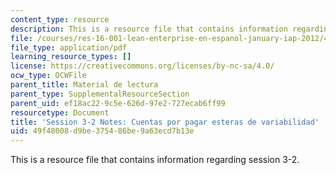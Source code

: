 ```yaml
---
content_type: resource
description: This is a resource file that contains information regarding session 3-2.
file: /courses/res-16-001-lean-enterprise-en-espanol-january-iap-2012/49f48008d9be375486be9a63ecd7b13e_MITRES_16_001IAP12_3-2_Ap.pdf
file_type: application/pdf
learning_resource_types: []
license: https://creativecommons.org/licenses/by-nc-sa/4.0/
ocw_type: OCWFile
parent_title: Material de lectura
parent_type: SupplementalResourceSection
parent_uid: ef18ac22-9c5e-626d-97e2-727ecab6ff99
resourcetype: Document
title: 'Session 3-2 Notes: Cuentas por pagar esteras de variabilidad'
uid: 49f48008-d9be-3754-86be-9a63ecd7b13e
---
```

This is a resource file that contains information regarding session 3-2.